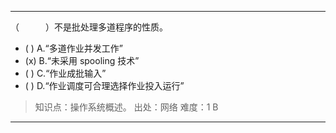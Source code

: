 ---
（　　　）不是批处理多道程序的性质。
- ( ) A.“多道作业并发工作” 
- (x) B.“未采用 spooling 技术” 
- ( ) C.“作业成批输入” 
- ( ) D.“作业调度可合理选择作业投入运行”

> 知识点：操作系统概述。
> 出处：网络
> 难度：1
> B

---